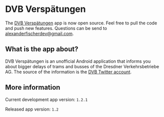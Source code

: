 # DVB Verspätungen

The [DVB Verspätungen](https://play.google.com/store/apps/details?id=eu.alexanderfischer.dvbverspaetungsinfo&hl=de) app is now open source. Feel free to pull the code and push new features. Questions can be send to alexanderfischerdev@gmail.com.

## What is the app about?

DVB Verspätungen is an unofficial Android application that informs you about bigger delays of trams and busses of the Dresdner Verkehrsbetriebe AG. The source of the information is the [DVB Twitter account](https://twitter.com/DVBAG).

## More information

Current development app version: `1.2.1`

Released app version: `1.2`
